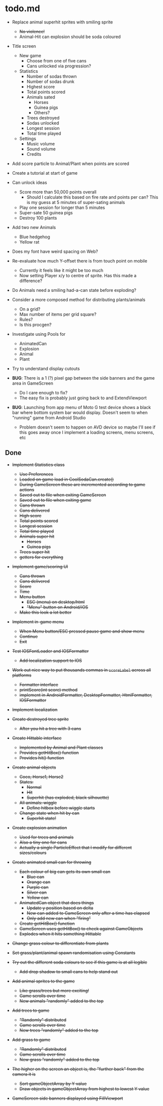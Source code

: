 # todo.md

  + Replace animal superhit sprites with smiling sprite
      - ~~No violence!~~
      - Animal-Hit can explosion should be soda coloured
      
  + Title screen
      - New game
          - Choose from one of five cans
          - Cans unlocked via progression?
      - Statistics
          - Number of sodas thrown
          - Number of sodas drunk
          - Highest score
          - Total points scored
          - Animals sated
              - Horses
              - Guinea pigs
              - Others?
          - Trees destroyed
          - Sodas unlocked
          - Longest session
          - Total time played
      - Settings
          - Music volume
          - Sound volume
          - Credits
  
  + Add score particle to Animal/Plant when points are scored
      
  + Create a tutorial at start of game
          
  + Can unlock ideas
      - Score more than 50,000 points overall
          - Should I calculate this based on fire rate and points per can? This is my guess at 5
            minutes of super-sating animals
      - Play one session for longer than 5 minutes
      - Super-sate 50 guinea pigs
      - Destroy 100 plants
      
  + Add two new Animals
      - Blue hedgehog
      - Yellow rat    
          
  + Does my font have weird spacing on Web?
  
  + Re-evaluate how much Y-offset there is from touch point on mobile
      - Currently it feels like it might be too much
      - Now setting Player x/y to centre of sprite. Has this made a difference?

  + Do Animals need a smiling had-a-can state before exploding?
  
  + Consider a more composed method for distributing plants/animals
      - On a grid?
      - Max number of items per grid square?
      - Rules?
      - Is this procgen?
      
  + Investigate using Pools for
      - AnimatedCan
      - Explosion
      - Animal
      - Plant
      
  + Try to understand display cutouts
          
  + **BUG**: There is a 1 (?) pixel gap between the side banners and the game area in GameScreen
      - Do I care enough to fix?
      - The easy fix is probably just going back to and ExtendViewport
      
  + **BUG**:  Launching from app menu of Moto G test device shows a black bar where bottom
    system bar would display. Doesn't seem to when "running" game from Android Studio
      - Problem doesn't seem to happen on AVD device so maybe I'll see if this goes away once I
        implement a loading screens, menu screens, etc

## Done
      
  + ~~Implement Statistics class~~
      - ~~Use Preferences~~
      - ~~Loaded on game load in CoolSodaCan.create()~~
      - ~~During GameScreen these are incremented according to game actions~~
      - ~~Saved out to file when exiting GameScreen~~
      - ~~Saved out to file when exiting game~~
      - ~~Cans thrown~~
      - ~~Cans delivered~~
      - ~~High score~~
      - ~~Total points scored~~
      - ~~Longest session~~
      - ~~Total time played~~
      - ~~Animals super hit~~
          - ~~Horses~~
          - ~~Guinea pigs~~
      - ~~Trees super hit~~
      - ~~getters for everything~~

  + ~~Implement game/scoring UI~~
      - ~~Cans thrown~~
      - ~~Cans delivered~~
      - ~~Score~~
      - ~~Time~~
      - ~~Menu button~~
          - ~~ESC (menu) on desktop/html~~
          - ~~"Menu" button on Android/iOS~~
      - ~~Make this look a lot better~~
      
  + ~~Implement in-game menu~~
      - ~~When Menu button/ESC pressed pause game and show menu~~
      - ~~Continue~~
      - ~~Exit~~

  + ~~Test IOSFontLoader and IOSFormatter~~
      - ~~Add localization support to IOS~~

  + ~~Work out nice way to put thousands commas in `scoreLabel` across all platforms~~
      - ~~Formatter interface~~
      - ~~printScore(int score) method~~
      - ~~implement in AndroidFormatter, DesktopFormatter, HtmlFormatter, IOSFormatter~~
      
  + ~~Implement localization~~
      
  + ~~Create destroyed tree sprite~~
      - ~~After you hit a tree with 3 cans~~
          
  + ~~Create Hittable interface~~
      - ~~Implemented by Animal and Plant classes~~
      - ~~Provides getHitBox() function~~
      - ~~Provides hit() function~~
      
  + ~~Create animal objects~~
      - ~~Coco, Horse1, Horse2~~
      - ~~States:~~
          - ~~Normal~~
          - ~~Hit~~
          - ~~Superhit (has exploded, black silhouette)~~
      - ~~All animals: wiggle~~
          - ~~Define hitbox before wiggle starts~~
      - ~~Change state when hit by can~~
          - ~~Superhit state!~~
          
  + ~~Create explosion animation~~
      - ~~Used for trees and animals~~
      - ~~Also a tiny one for cans~~
      - ~~Actually a single ParticleEffect that I modify for different sizes/colours~~

  + ~~Create animated small can for throwing~~
      - ~~Each colour of big can gets its own small can~~
          - ~~Blue can~~
          - ~~Orange can~~
          - ~~Purple can~~
          - ~~Silver can~~
          - ~~Yellow can~~
      - ~~AnimatedCan object that does things~~
          - ~~Update y position based on delta~~
          - ~~New can added to GameScreen only after a time has elapsed~~
          - ~~Only add new can when "firing"~~
      - ~~Create getHitBox() function~~
      - ~~GameScreen uses getHitBox() to check against GameObjects~~
      - ~~Explodes when it hits something Hittable~~
      
  + ~~Change grass colour to differentiate from plants~~

  + ~~Set grass/plant/animal spawn randomisation using Constants~~

  + ~~Try out the different soda colours to see if this game is at all legible~~
      - ~~Add drop shadow to small cans to help stand out~~
      
  + ~~Add animal sprites to the game~~
      - ~~Like grass/trees but more exciting!~~
      - ~~Game scrolls over time~~
      - ~~New animals "randomly" added to the top~~
  
  + ~~Add trees to game~~
      - ~~"Randomly" distributed~~
      - ~~Game scrolls over time~~
      - ~~New trees "randomly" added to the top~~
  
  + ~~Add grass to game~~
      - ~~"Randomly" distributed~~
      - ~~Game scrolls over time~~
      - ~~New grass "randomly" added to the top~~
      
  + ~~The higher on the screen an object is, the "further back" from the camera it is~~
      - ~~Sort gameObjectArray by Y value~~
      - ~~Draw objects in gameObjectArray from highest to lowest Y value~~

  + ~~GameScreen side banners displayed using FillViewport~~
  
